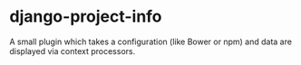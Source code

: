 django-project-info
===================

A small plugin which takes a configuration (like Bower or npm) and data are displayed via context processors.
